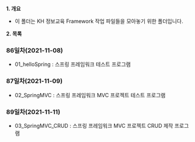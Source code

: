 **1. 개요**
- 이 폴더는 KH 정보교육 Framework 작업 파일들을 모아놓기 위한 폴더입니다.

**2. 목록**

### 86일차(2021-11-08)
  - 01_helloSpring : 스프링 프레임워크 테스트 프로그램

### 87일차(2021-11-09)
  - 02_SpringMVC : 스프링 프레임워크 MVC 프로젝트 테스트 프로그램

### 89일차(2021-11-11)
  - 03_SpringMVC_CRUD : 스프링 프레임워크 MVC 프로젝트 CRUD 제작 프로그램
